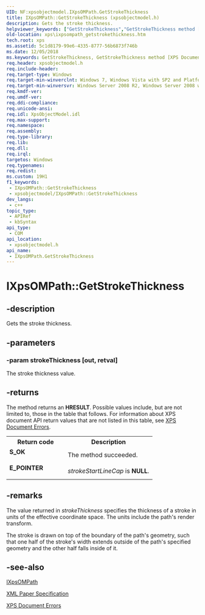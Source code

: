 ```yaml
---
UID: NF:xpsobjectmodel.IXpsOMPath.GetStrokeThickness
title: IXpsOMPath::GetStrokeThickness (xpsobjectmodel.h)
description: Gets the stroke thickness.
helpviewer_keywords: ["GetStrokeThickness","GetStrokeThickness method [XPS Documents and Packaging]","GetStrokeThickness method [XPS Documents and Packaging]","IXpsOMPath interface","IXpsOMPath interface [XPS Documents and Packaging]","GetStrokeThickness method","IXpsOMPath.GetStrokeThickness","IXpsOMPath::GetStrokeThickness","xps.ixpsompath_getstrokethickness","xpsobjectmodel/IXpsOMPath::GetStrokeThickness"]
old-location: xps\ixpsompath_getstrokethickness.htm
tech.root: xps
ms.assetid: 5c1d8179-99e6-4335-8777-56b6873f746b
ms.date: 12/05/2018
ms.keywords: GetStrokeThickness, GetStrokeThickness method [XPS Documents and Packaging], GetStrokeThickness method [XPS Documents and Packaging],IXpsOMPath interface, IXpsOMPath interface [XPS Documents and Packaging],GetStrokeThickness method, IXpsOMPath.GetStrokeThickness, IXpsOMPath::GetStrokeThickness, xps.ixpsompath_getstrokethickness, xpsobjectmodel/IXpsOMPath::GetStrokeThickness
req.header: xpsobjectmodel.h
req.include-header: 
req.target-type: Windows
req.target-min-winverclnt: Windows 7, Windows Vista with SP2 and Platform Update for Windows Vista [desktop apps \| UWP apps]
req.target-min-winversvr: Windows Server 2008 R2, Windows Server 2008 with SP2 and Platform Update for Windows Server 2008 [desktop apps \| UWP apps]
req.kmdf-ver: 
req.umdf-ver: 
req.ddi-compliance: 
req.unicode-ansi: 
req.idl: XpsObjectModel.idl
req.max-support: 
req.namespace: 
req.assembly: 
req.type-library: 
req.lib: 
req.dll: 
req.irql: 
targetos: Windows
req.typenames: 
req.redist: 
ms.custom: 19H1
f1_keywords:
 - IXpsOMPath::GetStrokeThickness
 - xpsobjectmodel/IXpsOMPath::GetStrokeThickness
dev_langs:
 - c++
topic_type:
 - APIRef
 - kbSyntax
api_type:
 - COM
api_location:
 - xpsobjectmodel.h
api_name:
 - IXpsOMPath.GetStrokeThickness
---
```


# IXpsOMPath::GetStrokeThickness


## -description

Gets the stroke thickness.

## -parameters

### -param strokeThickness [out, retval]

The stroke thickness value.

## -returns

The method returns an <b>HRESULT</b>. Possible values include, but are not limited to, those in the table that follows. For information about  XPS document API return values that are not listed in this table, see <a href="/previous-versions/windows/desktop/dd372955(v=vs.85)">XPS Document Errors</a>.

<table>
<tr>
<th>Return code</th>
<th>Description</th>
</tr>
<tr>
<td width="40%">
<dl>
<dt><b>S_OK</b></dt>
</dl>
</td>
<td width="60%">
The method succeeded.

</td>
</tr>
<tr>
<td width="40%">
<dl>
<dt><b>E_POINTER</b></dt>
</dl>
</td>
<td width="60%">
<i>strokeStartLineCap</i> is <b>NULL</b>.

</td>
</tr>
</table>

## -remarks

The value returned in <i>strokeThickness</i> specifies the thickness of a stroke in units of the effective coordinate space. The units include the path's render transform.

The stroke is drawn on top of the boundary of the path's geometry, such that one half of the stroke's width extends outside of the path's specified geometry  and the other half falls inside of it.

## -see-also

<a href="/windows/desktop/api/xpsobjectmodel/nn-xpsobjectmodel-ixpsompath">IXpsOMPath</a>



<a href="https://en.wikipedia.org/wiki/Open_XML_Paper_Specification">XML Paper Specification</a>



<a href="/previous-versions/windows/desktop/dd372955(v=vs.85)">XPS Document Errors</a>